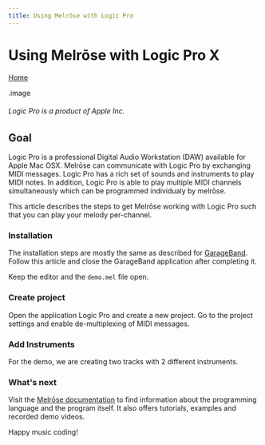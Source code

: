 ```yaml
---
title: Using Melrōse with Logic Pro
---
```


# Using Melrōse with Logic Pro X

[Home](https://emicklei.github.io/melrose)

.image

###### Logic Pro is a product of Apple Inc.

## Goal

Logic Pro is a professional Digital Audio Workstation (DAW) available for Apple Mac OSX.
Melrōse can communicate with Logic Pro by exchanging MIDI messages. Logic Pro has a rich set of sounds and instruments to play MIDI notes. In addition, Logic Pro is able to play multiple MIDI channels simultaneously which can be programmed individualy by melrōse.

This article describes the steps to get Melrōse working with Logic Pro such that you can play your melody per-channel.

### Installation

The installation steps are mostly the same as described for [GarageBand](https://emicklei.github.io/melrose/garageband). Follow this article and close the GarageBand application after completing it. 

Keep the editor and the `demo.mel` file open.

### Create project

Open the application Logic Pro and create a new project.
Go to the project settings and enable de-multiplexing of MIDI messages.


### Add Instruments

For the demo, we are creating two tracks with 2 different instruments.

### 


### What's next

Visit the [Melrōse documentation](https://emicklei.github.io/melrose/) to find information about the programming language and the program itself. It also offers tutorials, examples and recorded demo videos.

Happy music coding!
